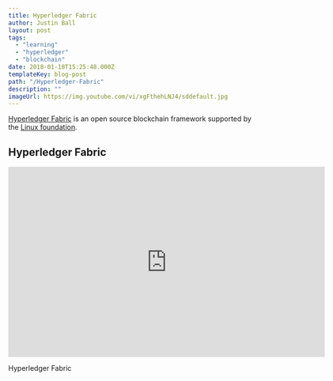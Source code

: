 ```yaml
---
title: Hyperledger Fabric
author: Justin Ball
layout: post
tags:
  - "learning"
  - "hyperledger"
  - "blockchain"
date: 2018-01-18T15:25:48.000Z
templateKey: blog-post
path: "/Hyperledger-Fabric"
description: ""
imageUrl: https://img.youtube.com/vi/xgFthehLNJ4/sddefault.jpg
---
```


<p>
  <a href="https://hyperledger.org/projects/fabric">Hyperledger Fabric</a> is an open source blockchain framework
  supported by the <a href="https://www.linuxfoundation.org/projects/">Linux foundation</a>.
</p>
<div id="PL0MZ85B_96CH7wvtrRzV7SvtRY0sI0DEg" class="youtube-playlist">
  <h2 class="youtube-title">Hyperledger Fabric</h2>
  <iframe src="https://www.youtube.com/embed/list=PL0MZ85B_96CH7wvtrRzV7SvtRY0sI0DEg" frameborder="0" width="640" height="385" allowfullscreen>
    <p>Your browser does not support iframes.</p>
  </iframe>
  <p class="youtube-description">Hyperledger Fabric</p>
</div>
